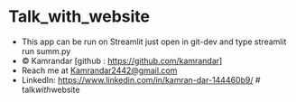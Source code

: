 # Talk_with_website
- This app can be run on Streamlit just open in git-dev and type streamlit run summ.py
- © Kamrandar [github : https://github.com/kamrandar]
- Reach me at Kamrandar2442@gmail.com
- LinkedIn: https://www.linkedin.com/in/kamran-dar-144460b9/
#   t a l k _ w i t h _ w e b s i t e 
 
 
